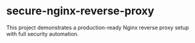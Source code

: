 # secure-nginx-reverse-proxy
This project demonstrates a production-ready Nginx reverse proxy setup with full security automation.
